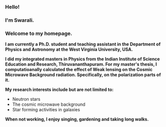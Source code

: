 ### Hello!
### I'm Swarali.
### Welcome to my homepage.

**I am currently a Ph.D. student and teaching assistant in the Department of Physics and Astronomy at the West Virginia University, USA.**


**I did my integrated masters in Physics from the Indian Institute of Science Education and Research, Thiruvananthapuram. For my master's thesis, I computatioanally calculated the effect of Weak lensing on the Cosmic Microwave Background radiation. Specifically, on the polarization parts of it.**


**My research interests include but are not limited to:**

- Neutron stars
- The cosmic microwave background  
- Star forming activities in galaxies

**When not working, I enjoy singing, gardening and taking long walks.**
